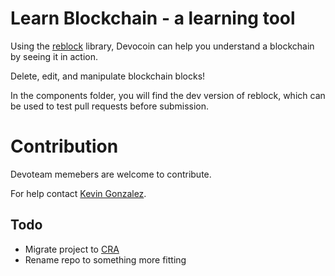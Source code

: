 # Learn Blockchain - a learning tool

Using the <a href="https://github.com/typekev/reblock">reblock</a> library, Devocoin can help you understand a blockchain by seeing it in action.

Delete, edit, and manipulate blockchain blocks!

In the components folder, you will find the dev version of reblock, which can be used to test pull requests before submission.

# Contribution

Devoteam memebers are welcome to contribute.

For help contact <a href="https://github.com/typekev">Kevin Gonzalez</a>.

## Todo

- Migrate project to [CRA](https://github.com/facebook/create-react-app)
- Rename repo to something more fitting
